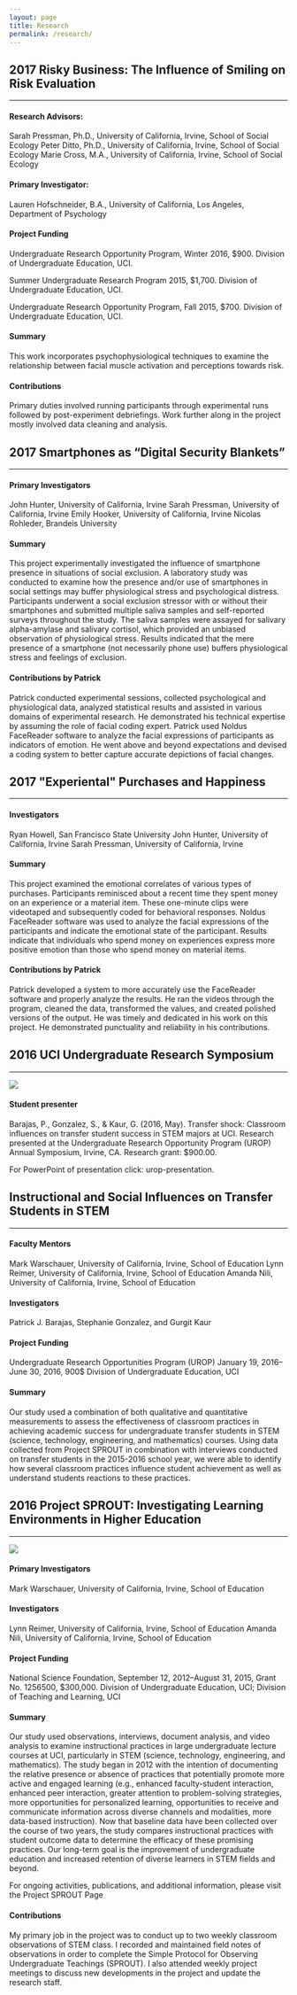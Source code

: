 ```yaml
---
layout: page
title: Research
permalink: /research/
---
```


## 2017 Risky Business: The Influence of Smiling on Risk Evaluation
---

#### Research Advisors:
Sarah Pressman, Ph.D., University of California, Irvine, School of Social Ecology
Peter Ditto, Ph.D., University of California, Irvine, School of Social Ecology
Marie Cross, M.A., University of California, Irvine, School of Social Ecology

#### Primary Investigator:
Lauren Hofschneider, B.A., University of California, Los Angeles, Department of Psychology

#### Project Funding
Undergraduate Research Opportunity Program, Winter 2016, $900. Division of Undergraduate Education, UCI.

Summer Undergraduate Research Program 2015, $1,700. Division of Undergraduate Education, UCI.

Undergraduate Research Opportunity Program, Fall 2015, $700. Division of Undergraduate Education, UCI.

#### Summary
This work incorporates psychophysiological techniques to examine the relationship between facial muscle activation and perceptions towards risk.

#### Contributions
Primary duties involved running participants through experimental runs followed by post-experiment debriefings. Work further along in the project mostly involved data cleaning and analysis.


## 2017 Smartphones as “Digital Security Blankets”
---

#### Primary Investigators 
John Hunter, University of California, Irvine
Sarah Pressman, University of California, Irvine
Emily Hooker, University of California, Irvine
Nicolas Rohleder, Brandeis University

#### Summary
This project experimentally investigated the influence of smartphone presence in situations of social exclusion. A laboratory study was conducted to examine how the presence and/or use of smartphones in social settings may buffer physiological stress and psychological distress. Participants underwent a social exclusion stressor with or without their smartphones and submitted multiple saliva samples and self-reported surveys throughout the study. The saliva samples were assayed for salivary alpha-amylase and salivary cortisol, which provided an unbiased observation of physiological stress. Results indicated that the mere presence of a smartphone (not necessarily phone use) buffers physiological stress and feelings of exclusion.

#### Contributions by Patrick
Patrick conducted experimental sessions, collected psychological and physiological data, analyzed statistical results and assisted in various domains of experimental research. He demonstrated his technical expertise by assuming the role of facial coding expert. Patrick used Noldus FaceReader software to analyze the facial expressions of participants as indicators of emotion. He went above and beyond expectations and devised a coding system to better capture accurate depictions of facial changes.

## 2017 "Experiental" Purchases and Happiness
---

#### Investigators
Ryan Howell, San Francisco State University
John Hunter, University of California, Irvine
Sarah Pressman, University of California, Irvine

#### Summary
This project examined the emotional correlates of various types of purchases. Participants reminisced about a recent time they spent money on an experience or a material item. These one-minute clips were videotaped and subsequently coded for behavioral responses. Noldus FaceReader software was used to analyze the facial expressions of the participants and indicate the emotional state of the participant. Results indicate that individuals who spend money on experiences express more positive emotion than those who spend money on material items.

#### Contributions by Patrick
Patrick developed a system to more accurately use the FaceReader software and properly analyze the results. He ran the videos through the program, cleaned the data, transformed the values, and created polished versions of the output. He was timely and dedicated in his work on this project. He demonstrated punctuality and reliability in his contributions.

## 2016 UCI Undergraduate Research Symposium
---
![](https://github.com/barajaspatrick/barajaspatrick.github.io/blob/master/images/urop.jpg?raw=true)

#### Student presenter
Barajas, P., Gonzalez, S., & Kaur, G. (2016, May). Transfer shock: Classroom influences on transfer student success in STEM majors at UCI. Research presented at the Undergraduate Research Opportunity Program (UROP) Annual Symposium, Irvine, CA. Research grant: $900.00.

For PowerPoint of presentation click: urop-presentation.

## Instructional and Social Influences on Transfer Students in STEM
---

#### Faculty Mentors
Mark Warschauer, University of California, Irvine, School of Education
Lynn Reimer, University of California, Irvine, School of Education
Amanda Nili, University of California, Irvine, School of Education

#### Investigators
Patrick J. Barajas, Stephanie Gonzalez, and Gurgit Kaur

#### Project Funding
Undergraduate Research Opportunities Program (UROP) January 19, 2016–June 30, 2016, 900$ Division of Undergraduate Education, UCI 

#### Summary
Our study used a combination of both qualitative and quantitative measurements to assess the effectiveness of classroom practices in achieving academic success for undergraduate transfer students in STEM (science, technology, engineering, and mathematics) courses. Using data collected from Project SPROUT in combination with interviews conducted on transfer students in the 2015-2016 school year, we were able to identify how several classroom practices influence student achievement as well as understand students reactions to these practices.

## 2016 Project SPROUT: Investigating Learning Environments in Higher Education
---
![](https://github.com/barajaspatrick/barajaspatrick.github.io/blob/master/images/projectSprouts.jpg?raw=true)

#### Primary Investigators
Mark Warschauer, University of California, Irvine, School of Education

#### Investigators
Lynn Reimer, University of California, Irvine, School of Education
Amanda Nili, University of California, Irvine, School of Education

#### Project Funding
National Science Foundation, September 12, 2012–August 31, 2015, Grant No. 1256500, $300,000. Division of Undergraduate Education, UCI; Division of Teaching and Learning, UCI

#### Summary
Our study used observations, interviews, document analysis, and video analysis to examine instructional practices in large undergraduate lecture courses at UCI, particularly in STEM (science, technology, engineering, and mathematics). The study began in 2012 with the intention of documenting the relative presence or absence of practices that potentially promote more active and engaged learning (e.g., enhanced faculty-student interaction, enhanced peer interaction, greater attention to problem-solving strategies, more opportunities for personalized learning, opportunities to receive and communicate information across diverse channels and modalities, more data-based instruction). Now that baseline data have been collected over the course of two years, the study compares instructional practices with student outcome data to determine the efficacy of these promising practices. Our long-term goal is the improvement of undergraduate education and increased retention of diverse learners in STEM fields and beyond.

For ongoing activities, publications, and additional information, please visit the Project SPROUT Page

#### Contributions
My primary job in the project was to conduct up to two weekly classroom observations of STEM class. I recorded and maintained field notes of observations in order to complete the Simple Protocol for Observing Undergraduate Teachings (SPROUT). I also attended weekly project meetings to discuss new developments in the project and update the research staff.
